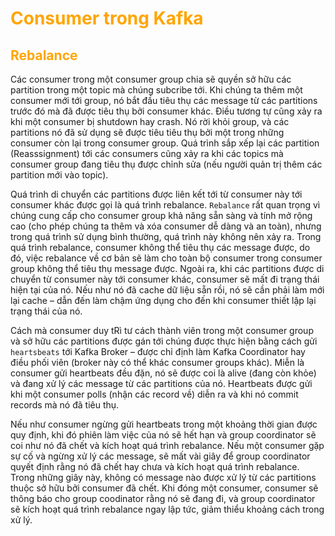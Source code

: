 <h1 style="color:orange">Consumer trong Kafka</h1>
<h2 style="color:orange">Rebalance</h2>
Các consumer trong một consumer group chia sẽ quyền sở hữu các partition trong một topic mà chúng subcribe tới. Khi chúng ta thêm một consumer mới tới group, nó bắt đầu tiêu thụ các message từ các partitions trước đó mà đã được tiêu thụ bởi consumer khác. Điều tương tự cũng xảy ra khi một consumer bị shutdown hay crash. Nó rời khỏi group, và các partitions nó đã sử dụng sẽ được tiêu tiêu thụ bởi một trong những consumer còn lại trong consumer group. Quá trình sắp xếp lại các partition (Reasssignment) tới các consumers cũng xảy ra khi các topics mà consumer group đang tiêu thụ được chỉnh sửa (nếu người quản trị thêm các partition mới vào topic).

Quá trình di chuyển các partitions được liên kết tới từ consumer này tới consumer khác được gọi là quá trình rebalance. `Rebalance` rất quan trọng vì chúng cung cấp cho consumer group khả năng sẵn sàng và tính mở rộng cao (cho phép chúng ta thêm và xóa consumer dễ dàng và an toàn), nhưng trong quá trình sử dụng bình thường, quá trình này không nên xảy ra. Trong quá trình rebalance, consumer không thể tiêu thụ các message được, do đó, việc rebalance về cơ bản sẽ làm cho toàn bộ consumer trong consumer group không thể tiêu thụ message được. Ngoài ra, khi các partitions được di chuyển từ consumer này tới consumer khác, consumer sẽ mất đi trạng thái hiện tại của nó. Nếu như nó đã cache dữ liệu sẵn rồi, nó sẽ cần phải làm mới lại cache – dẫn đến làm chậm ứng dụng cho đến khi consumer thiết lập lại trạng thái của nó.

Cách mà consumer duy tRì tư cách thành viên trong một consumer group và sở hữu các partitions được gán tới chúng được thực hiện bằng cách gửi `heartsbeats` tới Kafka Broker – được chỉ định làm Kafka Coordinator hay điều phối viên (broker này có thể khác consumer groups khác). Miễn là consumer gửi heartbeats đều đặn, nó sẽ được coi là alive (đang còn khỏe) và đang xử lý các message từ các partitions của nó. Heartbeats được gửi khi một consumer polls (nhận các record về) diễn ra và khi nó commit records mà nó đã tiêu thụ.

Nếu như consumer ngừng gửi heartbeats trong một khoảng thời gian được quy định, khi đó phiên làm việc của nó sẽ hết hạn và group coordinator sẽ coi như nó đã chết và kích hoạt quá trình rebalance. Nếu một consumer gặp sự cố và ngừng xử lý các message, sẽ mất vài giây để group coordinator quyết định rằng nó đã chết hay chưa và kích hoạt quá trình rebalance. Trong những giây này, không có message nào được xử lý từ các partitions thuộc sở hữu bởi consumer đã chết. Khi đóng một consumer, consumer sẽ thông báo cho group coodinator rằng nó sẽ đang đi, và group coordinator sẽ kích hoạt quá trình rebalance ngay lập tức, giảm thiểu khoảng cách trong xử lý.